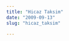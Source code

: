 ```yaml
---
title: "Hicaz Taksim"
date: "2009-09-13"
slug: "hicaz_taksim"

---
```


<object width="425" height="344"><param name="movie" value="https://www.youtube.com/v/V0DZ-rcSn5M&hl=en&fs=1&color1=0x234900&color2=0x4e9e00"></param><param name="allowFullScreen" value="true"></param><param name="allowscriptaccess" value="always"></param><embed src="https://www.youtube.com/v/V0DZ-rcSn5M&hl=en&fs=1&color1=0x234900&color2=0x4e9e00" type="application/x-shockwave-flash" allowscriptaccess="always" allowfullscreen="true" width="425" height="344"></embed></object>
